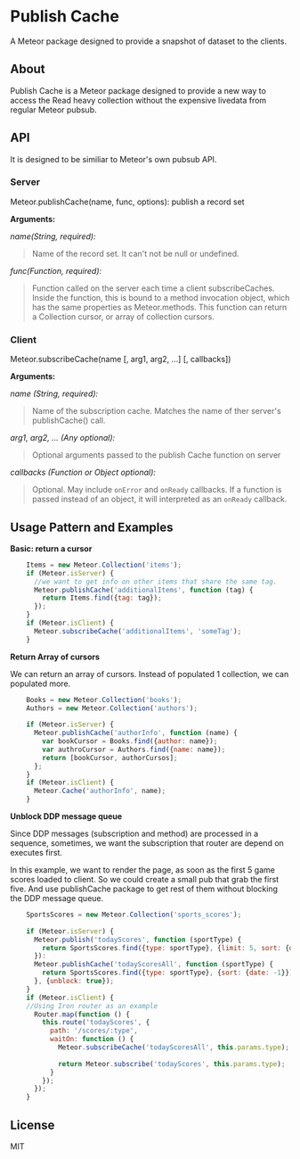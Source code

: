 # Publish Cache
A Meteor package designed to provide a snapshot of dataset to the clients.

## About
Publish Cache is a Meteor package designed to provide a new way to access the Read heavy collection without the expensive livedata from regular Meteor pubsub.

## API
It is designed to be similiar to Meteor's own pubsub API.
### Server
Meteor.publishCache(name, func, options):  publish a record set

**Arguments:**

   *name(String, required):*
   > Name of the record set.  It can't not be null or undefined.
   
   *func(Function, required):* 
   > Function called on the server each time a client subscribeCaches.  Inside the function, this is bound to a method           invocation object, which has the same properties as Meteor.methods.  This function can return a Collection cursor, or       array of collection cursors.

   
### Client
Meteor.subscribeCache(name [, arg1, arg2, ...] [, callbacks])

**Arguments:**

  *name (String, required):*
  > Name of the subscription cache.  Matches the name of ther server's publishCache() call.
  
  *arg1, arg2, ...  (Any optional):*
  > Optional arguments passed to the publish Cache function on server
  
  *callbacks (Function or Object optional):*
  > Optional. May include ```onError``` and ```onReady``` callbacks.  If a function is passed instead of an object, it will interpreted as an ```onReady``` callback.

## Usage Pattern and Examples
**Basic: return a cursor**
````javascript
    Items = new Meteor.Collection('items');
    if (Meteor.isServer) {
      //we want to get info on other items that share the same tag.
      Meteor.publishCache('additionalItems', function (tag) {
        return Items.find({tag: tag});
      });
    }
    if (Meteor.isClient) {
      Meteor.subscribeCache('additionalItems', 'someTag');
    }
````

**Return Array of cursors**

We can return an array of cursors. Instead of populated 1 collection, we can populated more.
````javascript
    Books = new Meteor.Collection('books');
    Authors = new Meteor.Collection('authors');
    
    if (Meteor.isServer) {
      Meteor.publishCache('authorInfo', function (name) {
        var bookCursor = Books.find({author: name});
        var authroCursor = Authors.find({name: name});
        return [bookCursor, authorCursos];
      };
    }
    if (Meteor.isClient) {
      Meteor.Cache('authorInfo', name);
    }
````

**Unblock DDP message queue**

Since DDP messages (subscription and method) are processed in a sequence, sometimes, we want the subscription that router are depend on executes first.

In this example, we want to render the page, as soon as the first 5 game scores loaded to client. So we could create a small pub that grab the first five.  And use publishCache package to get rest of them without blocking the DDP message queue.
````javascript
    SportsScores = new Meteor.Collection('sports_scores');
   
    if (Meteor.isServer) {
      Meteor.publish('todayScores', function (sportType) {
        return SportsScores.find({type: sportType}, {limit: 5, sort: {date: -1}});
      }):
      Meteor.publishCache('todayScoresAll', function (sportType) {
        return SportsScores.find({type: sportType}, {sort: {date: -1}});
      }, {unblock: true});
    }
    if (Meteor.isClient) {
    //Using Iron router as an example
      Router.map(function () {
        this.route('todayScores', {
          path: '/scores/:type',
          waitOn: function () {
            Meteor.subscribeCache('todayScoresAll', this.params.type);
            
            return Meteor.subscribe('todayScores', this.params.type);
          }
        });
      });
    }
````
## License
MIT

